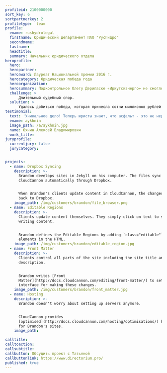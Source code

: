 ```yaml
---
profileid: 2100000000
sort_key: 6
sortpartnerkey: 2
profiletype:  team
profile:
  ename: rushydrolegal
  firstname: Юридический департамент ПАО "РусГидро"
  secondname: 
  lastname: 
  headtitle: 
  summary: Начальник юридического отдела
heroprofile:
  hero: 
  heropartner: 
  heroaward: Лауреат Национальной премии 2016 г.
  herocategory: Юридическая победа года
  heroorganization:
  herosummary: Подконтрольное Олегу Дерипаске «Иркутскэнерго» не смогло добиться сохранения низких платежей за аренду плотин ГЭС Ангарского каскада, которыми владеет «РусГидро». Верховный суд отклонил жалобу компании на решения апелляционной и кассационной инстанций, предписывающие повысить эти платежи в 11 раз.
  challenge: >
      Длительный судебный спор.
  solution: >
      Удалось добиться победы, которая принесла сотни миллионов рублей в год.
testimonial:
  text: 'Уникальное дело! Теперь юристы знают, что асфальт - это не недвижимость'
  ename: aykhnin
  image_path: /a/aykhnin.jpg
  name: Юхнин Алексей Владимирович
  work_title: 
juryprofile:
  currentjury: false
  jurycategory: 


projects:
  - name: Dropbox Syncing
    description: >-
      Brandon develops sites in Jekyll on his computer. The files sync to
      CloudCannon automatically through Dropbox.


      When Brandon's clients update content in CloudCannon, the changes push
      back to Dropbox. 
    image_path: /img/customers/brandon/file_browser.png
  - name: Editable Regions
    description: >-
      Clients update content themselves. They simply click on text to start
      writing content.


      Brandon defines the Editable Regions by adding `class="editable"` to
      elements in the HTML. 
    image_path: /img/customers/brandon/editable_region.jpg
  - name: Front Matter
    description: >-
      Clients control all parts of the site including the site title and
      description.


      Brandon writes [Front
      Matter](http://docs.cloudcannon.com/editing/front-matter/) to set up the
      interface for making these changes.
    image_path: /img/customers/brandon/front_matter.jpg
  - name: Hosting
    description: >-
      Brandon doesn't worry about setting up servers anymore.


      CloudCannon provides
      [optimised](http://docs.cloudcannon.com/hosting/optimisations/) hosting
      for Brandon's sites.
    image_path: 

calltitle: 
calltoaction: 
callsubtitle: 
callbutton: Обсудить проект с Татьяной
callbuttonlink: https://www.directorium.pro/
published: true
---
```


